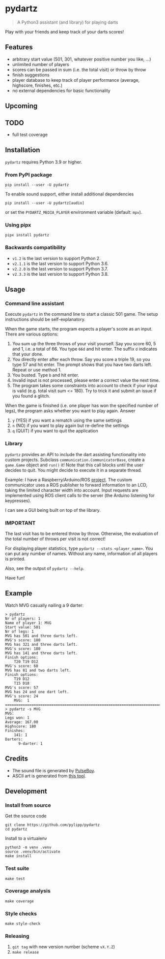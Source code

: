 # pydartz

>   A Python3 assistant (and library) for playing darts

Play with your friends and keep track of your darts scores!

## Features
- arbitrary start value (501, 301, whatever positive number you like, ...)
- unlimited number of players
- scores can be passed in sum (i.e. the total visit) or throw by throw
- finish suggestions
- player database to keep track of player performance (average, highscore, finishes, etc.)
- no external dependencies for basic functionality

## Upcoming

## TODO
- full test coverage

## Installation

`pydartz` requires Python 3.9 or higher.

### From PyPI package

    pip install --user -U pydartz

To enable sound support, either install additional dependencies

    pip install --user -U pydartz[audio]

or set the `PYDARTZ_MEDIA_PLAYER` environment variable (default: `mpv`).

### Using pipx

    pipx install pydartz

### Backwards compatibility

- `v1.2` is the last version to support Python 2.
- `v2.1.1` is the last version to support Python 3.6.
- `v2.2.0` is the last version to support Python 3.7.
- `v2.3.3` is the last version to support Python 3.8.

## Usage

### Command line assistant

Execute `pydartz` in the command line to start a classic 501 game. The setup instructions should be self-explanatory.

When the game starts, the program expects a player's score as an input. There are various options:

1. You sum up the three throws of your visit yourself. Say you score 60, 5 and 1, i.e. a total of 66. You type `66d` and hit enter. The suffix `d` indicates that your *d*one.
1. You directly enter after each throw. Say you score a triple 19, so you type 57 and hit enter. The prompt shows that you have two darts left. Repeat or use method 1.
1. You busted. Type `b` and hit enter.
1. Invalid input is not processed, please enter a correct value the next time.
1. The program takes some constraints into account to check if your input is valid (e.g. total visit sum <= 180). Try to trick it and submit an issue if you found a glitch.

When the game is finished (i.e. one player has won the specified number of legs), the program asks whether you want to play again. Answer

1. `y` (YES) if you want a rematch using the same settings
1. `n` (NO) if you want to play again but re-define the settings
1. `q` (QUIT) if you want to quit the application

### Library

`pydartz` provides an API to include the dart assisting functionality into custom projects. Subclass `communication.CommunicatorBase`, create a `game.Game` object and `run()` it! Note that this call blocks until the user decides to quit. You might decide to execute it in a separate thread.

Example: I have a Raspberry/Arduino/ROS [project](https://github.com/pylipp/dartbox). The custom communicator uses a ROS publisher to forward information to an LCD, taking the limited character width into account. Input requests are implemented using ROS client calls to the server (the Arduino listening for keypresses).

I can see a GUI being built on top of the library.

### IMPORTANT

The last visit has to be entered throw by throw. Otherwise, the evaluation of the total number of throws per visit is not correct!

For displaying player statistics, type `pydartz --stats <player_name>`. You can put any number of names. Without any name, information of all players is printed.

Also, see the output of `pydartz --help`.

Have fun!

## Example

Watch MVG casually nailing a 9 darter:

    > pydartz
    Nr of players: 1
    Name of player 1: MVG
    Start value: 501
    Nr of legs: 1
    MVG has 501 and three darts left.
    MVG's score: 180
    MVG has 321 and three darts left.
    MVG's score: 180
    MVG has 141 and three darts left.
    Finish options:
        T20 T19 D12
    MVG's score: 60
    MVG has 81 and two darts left.
    Finish options:
        T19 D12
        T15 D18
    MVG's score: 57
    MVG has 24 and one dart left.
    MVG's score: 24
        MVG:  1
    ================================================================================
    > pydartz -s MVG
    MVG:
    Legs won: 1
    Average: 167.00
    Highscore: 180
    Finishes:
        141: 1
    Darters:
          9-darter: 1

## Credits
- The sound file is generated by [PulseBoy](http://www.pulseboy.com/).
- ASCII art is generated from [this tool](http://patorjk.com/software/taag/#p=display&f=Isometric2&t=pydartz).

## Development

### Install from source

Get the source code

    git clone https://github.com/pylipp/pydartz
    cd pydartz

Install to a virtualenv

    python3 -m venv .venv
    source .venv/bin/activate
    make install

### Test suite

    make test

### Coverage analysis

    make coverage

### Style checks

    make style-check

### Releasing

1. `git tag` with new version number (scheme `vX.Y.Z`)
1. `make release`
